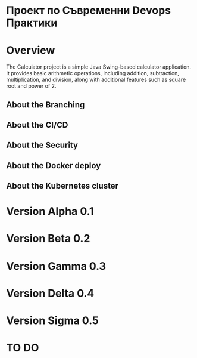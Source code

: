 # Проект по Съвременни Devops Практики

# Overview
The Calculator project is a simple Java Swing-based calculator application. It provides basic arithmetic operations, including addition, subtraction, multiplication, and division, along with additional features such as square root and power of 2.
## About the Branching

## About the CI/CD

## About the Security

## About the Docker deploy

## About the Kubernetes cluster
# Version Alpha 0.1

# Version Beta 0.2

# Version Gamma 0.3

# Version Delta 0.4

# Version Sigma 0.5

# TO DO
